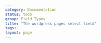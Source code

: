 ```yaml
---
category: Documentation
status: todo
group: Field Types
title: "The wordpress pages select field"
tags: 
layout: page
---
```


